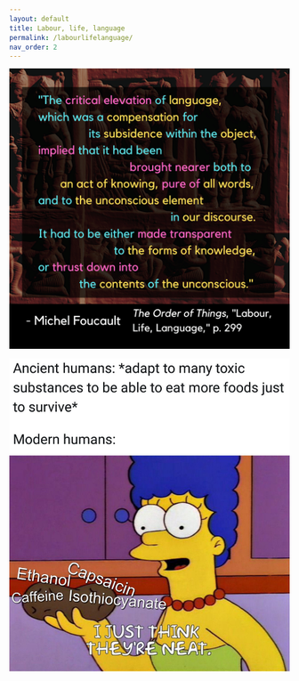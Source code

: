 ```yaml
---
layout: default
title: Labour, life, language
permalink: /labourlifelanguage/
nav_order: 2
---
```


![Labour, life, language](../graphics/toot_LLL_graphic.png)

![I think they're neat](../memes/naturalhistorymeme.jpg)

